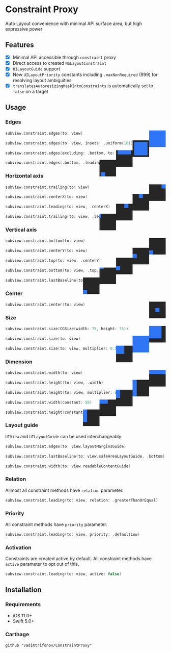 # Constraint Proxy

Auto Layout convenience with minimal API surface area, but high expressive power

## Features

- [x] Minimal API accessible through `constraint` proxy
- [x] Direct access to created `NSLayoutConstraint`
- [x] `UILayoutGuide` support
- [x] New `UILayoutPriority` constants including `.maxNonRequired` (999) for resolving layout ambiguities
- [x] `translatesAutoresizingMaskIntoConstraints` is automatically set to `false` on a target

## Usage

### Edges

<img align="right" width="52" height="52" src="Images/image0.png">

```swift
subview.constraint.edges(to: view)
```

<img align="right" width="52" height="52" src="Images/image1.png">

```swift
subview.constraint.edges(to: view, insets: .uniform(10))
```

<img align="right" width="52" height="52" src="Images/image2.png">

```swift
subview.constraint.edges(excluding: .bottom, to: view, insets: .horizontal(10))
```

<img align="right" width="52" height="52" src="Images/image3.png">

```swift
subview.constraint.edges(.bottom, .leading, to: view, insets: .leading(10))
```

### Horizontal axis

<img align="right" width="52" height="52" src="Images/image4.png">

```swift
subview.constraint.trailing(to: view)
```

<img align="right" width="52" height="52" src="Images/image5.png">

```swift
subview.constraint.centerX(to: view)
```

<img align="right" width="52" height="52" src="Images/image6.png">

```swift
subview.constraint.leading(to: view, .centerX)
```

<img align="right" width="52" height="52" src="Images/image7.png">

```swift
subview.constraint.trailing(to: view, .leading, constant: 10)
```

### Vertical axis

<img align="right" width="52" height="52" src="Images/image8.png">

```swift
subview.constraint.bottom(to: view)
```

<img align="right" width="52" height="52" src="Images/image9.png">

```swift
subview.constraint.centerY(to: view)
```

<img align="right" width="52" height="52" src="Images/image10.png">

```swift
subview.constraint.top(to: view, .centerY)
```

<img align="right" width="52" height="52" src="Images/image11.png">

```swift
subview.constraint.bottom(to: view, .top, constant: 10)
```

<img align="right" width="52" height="52" src="Images/image12.png">

```swift
subview.constraint.lastBaseline(to: view)
```

### Center

<img align="right" width="52" height="52" src="Images/image13.png">


```swift
subview.constraint.center(to: view)
```

### Size

<img align="right" width="52" height="52" src="Images/image14.png">

```swift
subview.constraint.size(CGSize(width: 75, height: 75))
```

<img align="right" width="52" height="52" src="Images/image15.png">

```swift
subview.constraint.size(to: view)
```

<img align="right" width="52" height="52" src="Images/image16.png">

```swift
subview.constraint.size(to: view, multiplier: 0.5)
```

### Dimension

<img align="right" width="52" height="52" src="Images/image17.png">

```swift
subview.constraint.width(to: view)
```

<img align="right" width="52" height="52" src="Images/image18.png">

```swift
subview.constraint.height(to: view, .width)
```

<img align="right" width="52" height="52" src="Images/image19.png">

```swift
subview.constraint.height(to: view, multiplier: 0.5)
```

<img align="right" width="52" height="52" src="Images/image20.png">

```swift
subview.constraint.width(constant: 50)
```

<img align="right" width="52" height="52" src="Images/image21.png">

```swift
subview.constraint.height(constant: 75)
```

### Layout guide

`UIView` and `UILayoutGuide` can be used interchangeably.

```swift
subview.constraint.edges(to: view.layoutMarginsGuide)
```

```swift
subview.constraint.lastBaseline(to: view.safeAreaLayoutGuide, .bottom)
```

```swift
subview.constraint.width(to: view.readableContentGuide)
```

### Relation

Allmost all constraint methods have `relation` parameter.

```swift
subview.constraint.leading(to: view, relation: .greaterThanOrEqual)
```

### Priority

All constraint methods have `priority` parameter.

```swift
subview.constraint.leading(to: view, priority: .defaultLow)
```

### Activation

Constraints are created active by default. All constraint methods have `active` parameter to opt out of this.

```swift
subview.constraint.leading(to: view, active: false)
```

## Installation

### Requirements
- iOS 11.0+
- Swift 5.0+

### Carthage
```
github "vadimtrifonov/ConstraintProxy"
```
